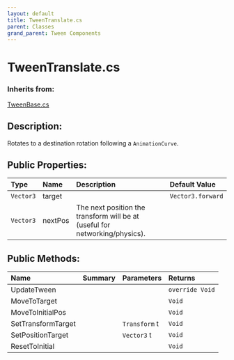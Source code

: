 ```yaml
---
layout: default
title: TweenTranslate.cs
parent: Classes
grand_parent: Tween Components
---
```


# TweenTranslate.cs

### Inherits from:
[TweenBase.cs](https://kitbashery.com/docs/tween-components/tween-base.html)

## Description:
Rotates to a destination rotation following a `AnimationCurve`.

## Public Properties:

| Type        | Name | Description         | Default Value |
|:-------------|:----|:------------------|:------|
|  `Vector3` | target |  | `Vector3.forward` |
|  `Vector3` | nextPos | The next position the transform will be at (useful for networking/physics). |  |

## Public Methods:

| Name | Summary      | Parameters | Returns |
|:----|:------------------|:-----------|:--------|
| UpdateTween |  |  | `override Void` |
| MoveToTarget |  |  | `Void` |
| MoveToInitialPos |  |  | `Void` |
| SetTransformTarget |  | `Transform` t | `Void` |
| SetPositionTarget |  | `Vector3` t | `Void` |
| ResetToInitial |  |  | `Void` |
